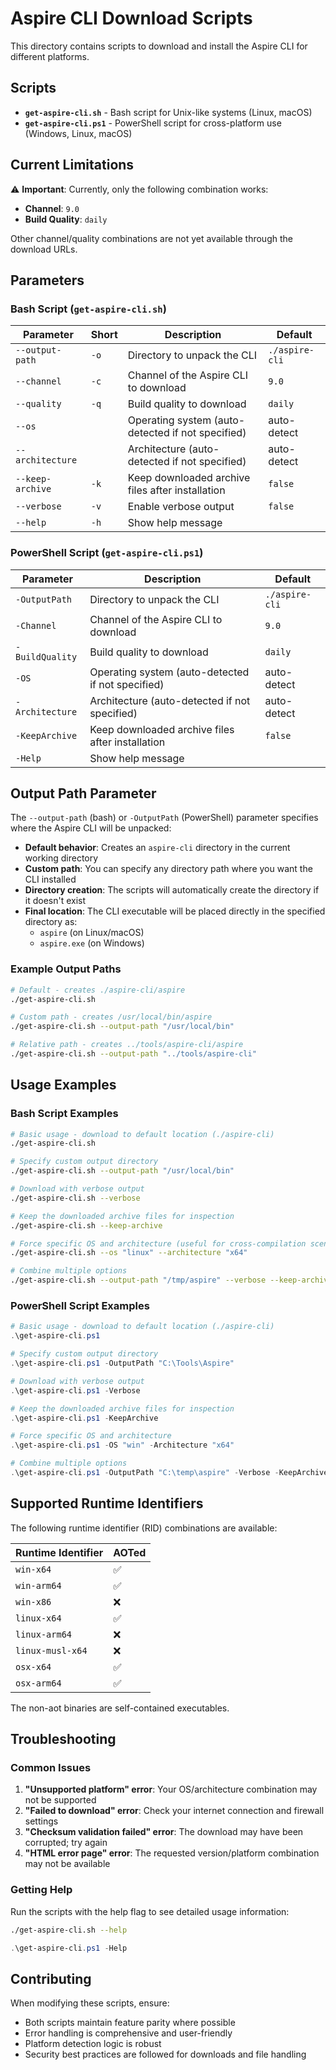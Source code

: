 # Aspire CLI Download Scripts

This directory contains scripts to download and install the Aspire CLI for different platforms.

## Scripts

- **`get-aspire-cli.sh`** - Bash script for Unix-like systems (Linux, macOS)
- **`get-aspire-cli.ps1`** - PowerShell script for cross-platform use (Windows, Linux, macOS)

## Current Limitations

⚠️ **Important**: Currently, only the following combination works:
- **Channel**: `9.0`
- **Build Quality**: `daily`

Other channel/quality combinations are not yet available through the download URLs.

## Parameters

### Bash Script (`get-aspire-cli.sh`)

| Parameter | Short | Description | Default |
|-----------|-------|-------------|---------|
| `--output-path` | `-o` | Directory to unpack the CLI | `./aspire-cli` |
| `--channel` | `-c` | Channel of the Aspire CLI to download | `9.0` |
| `--quality` | `-q` | Build quality to download | `daily` |
| `--os` | | Operating system (auto-detected if not specified) | auto-detect |
| `--architecture` | | Architecture (auto-detected if not specified) | auto-detect |
| `--keep-archive` | `-k` | Keep downloaded archive files after installation | `false` |
| `--verbose` | `-v` | Enable verbose output | `false` |
| `--help` | `-h` | Show help message | |

### PowerShell Script (`get-aspire-cli.ps1`)

| Parameter | Description | Default |
|-----------|-------------|---------|
| `-OutputPath` | Directory to unpack the CLI | `./aspire-cli` |
| `-Channel` | Channel of the Aspire CLI to download | `9.0` |
| `-BuildQuality` | Build quality to download | `daily` |
| `-OS` | Operating system (auto-detected if not specified) | auto-detect |
| `-Architecture` | Architecture (auto-detected if not specified) | auto-detect |
| `-KeepArchive` | Keep downloaded archive files after installation | `false` |
| `-Help` | Show help message | |

## Output Path Parameter

The `--output-path` (bash) or `-OutputPath` (PowerShell) parameter specifies where the Aspire CLI will be unpacked:

- **Default behavior**: Creates an `aspire-cli` directory in the current working directory
- **Custom path**: You can specify any directory path where you want the CLI installed
- **Directory creation**: The scripts will automatically create the directory if it doesn't exist
- **Final location**: The CLI executable will be placed directly in the specified directory as:
  - `aspire` (on Linux/macOS)
  - `aspire.exe` (on Windows)

### Example Output Paths

```bash
# Default - creates ./aspire-cli/aspire
./get-aspire-cli.sh

# Custom path - creates /usr/local/bin/aspire
./get-aspire-cli.sh --output-path "/usr/local/bin"

# Relative path - creates ../tools/aspire-cli/aspire
./get-aspire-cli.sh --output-path "../tools/aspire-cli"
```

## Usage Examples

### Bash Script Examples

```bash
# Basic usage - download to default location (./aspire-cli)
./get-aspire-cli.sh

# Specify custom output directory
./get-aspire-cli.sh --output-path "/usr/local/bin"

# Download with verbose output
./get-aspire-cli.sh --verbose

# Keep the downloaded archive files for inspection
./get-aspire-cli.sh --keep-archive

# Force specific OS and architecture (useful for cross-compilation scenarios)
./get-aspire-cli.sh --os "linux" --architecture "x64"

# Combine multiple options
./get-aspire-cli.sh --output-path "/tmp/aspire" --verbose --keep-archive
```

### PowerShell Script Examples

```powershell
# Basic usage - download to default location (./aspire-cli)
.\get-aspire-cli.ps1

# Specify custom output directory
.\get-aspire-cli.ps1 -OutputPath "C:\Tools\Aspire"

# Download with verbose output
.\get-aspire-cli.ps1 -Verbose

# Keep the downloaded archive files for inspection
.\get-aspire-cli.ps1 -KeepArchive

# Force specific OS and architecture
.\get-aspire-cli.ps1 -OS "win" -Architecture "x64"

# Combine multiple options
.\get-aspire-cli.ps1 -OutputPath "C:\temp\aspire" -Verbose -KeepArchive
```

## Supported Runtime Identifiers

The following runtime identifier (RID) combinations are available:

| Runtime Identifier | AOTed |
|-------------------|-------------|
| `win-x64` | ✅ |
| `win-arm64` | ✅ |
| `win-x86` | ❌ |
| `linux-x64` | ✅ |
| `linux-arm64` | ❌ |
| `linux-musl-x64` | ❌ |
| `osx-x64` | ✅ |
| `osx-arm64` | ✅ |

The non-aot binaries are self-contained executables.

## Troubleshooting

### Common Issues

1. **"Unsupported platform" error**: Your OS/architecture combination may not be supported
2. **"Failed to download" error**: Check your internet connection and firewall settings
3. **"Checksum validation failed" error**: The download may have been corrupted; try again
4. **"HTML error page" error**: The requested version/platform combination may not be available

### Getting Help

Run the scripts with the help flag to see detailed usage information:

```bash
./get-aspire-cli.sh --help
```

```powershell
.\get-aspire-cli.ps1 -Help
```

## Contributing

When modifying these scripts, ensure:
- Both scripts maintain feature parity where possible
- Error handling is comprehensive and user-friendly
- Platform detection logic is robust
- Security best practices are followed for downloads and file handling
